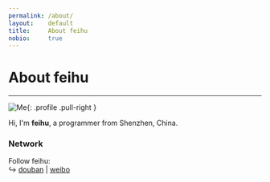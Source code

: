 ```yaml
---
permalink: /about/
layout:    default
title:     About feihu
nobio:     true
---
```


# About feihu
----------------

![Me](http://www.gravatar.com/avatar/9ffd3273e6f33aaf9cfb1bdccb8f3010?s=200){: .profile .pull-right }

Hi, I'm **feihu**, a programmer from Shenzhen, China. 

### Network

Follow feihu:  
↪ [douban](http://www.douban.com/people/47964840/) | [weibo](http://weibo.com/u/2778164211)
